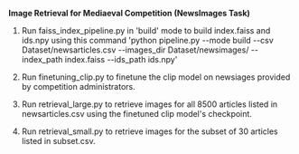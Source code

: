 **Image Retrieval for Mediaeval Competition (NewsImages Task)**

1. Run faiss_index_pipeline.py in 'build' mode to build index.faiss and ids.npy using this command
   'python pipeline.py --mode build --csv Dataset/newsarticles.csv --images_dir Dataset/newsimages/ --index_path index.faiss --ids_path ids.npy'
2. Run finetuning_clip.py to finetune the clip model on newsiages provided by competition administrators.
3. Run retrieval_large.py to retrieve images for all 8500 articles listed in newsarticles.csv using the finetuned clip model's checkpoint.

4. Run retrieval_small.py to retrieve images for the subset of 30 articles listed in subset.csv.


